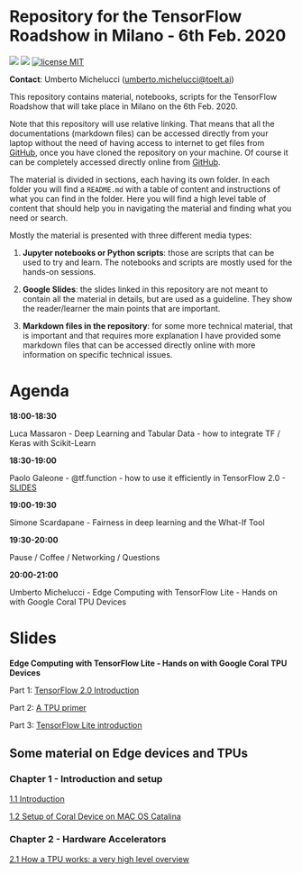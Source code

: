 # Repository for the TensorFlow Roadshow in Milano - 6th Feb. 2020

![](https://img.shields.io/badge/dependencies-TensorFlow20-blue)
![](https://img.shields.io/badge/dependencies-Jupyter-red)
[![license MIT](https://img.shields.io/badge/license-MIT-green.svg)](https://opensource.org/licenses/MIT)
<!--![](https://img.shields.io/github/forks/toelt-lcc/Bootcamp-Deep-Learning-on-Edge-Devices?label=Fork)
![](https://img.shields.io/github/last-commit/toelt-Michelucci/Bootcamp-Deep-Learning-on-Edge-Devices.svg)
![](https://img.shields.io/github/stars/michelucci/oreilly-london-ai.svg)
![](https://img.shields.io/github/issues/michelucci/oreilly-london-ai.svg)-->

**Contact**: Umberto Michelucci (umberto.michelucci@toelt.ai) 

This repository contains material, notebooks, scripts for the TensorFlow Roadshow that will take place in Milano on the 6th Feb. 2020.

Note that this repository will use relative linking. That means that
all the documentations (markdown files) can be accessed directly
from your laptop without the need of having access to internet
to get files from [GitHub](https://github.com/michelucci/Edge-computing-with-TensorFlow), once you have cloned the repository
on your machine. Of course it can be completely accessed directly
online from [GitHub](https://github.com/michelucci/Edge-computing-with-TensorFlow).

The material is divided in sections, each having its own folder.
In each folder you will find a `README.md` with a table of content and instructions of what you can find in the folder. Here you will find a high level table of content that should help you in navigating the material and finding what you need or search.

Mostly the material is presented with three different media types:

1. **Jupyter notebooks or Python scripts**:  those are scripts that can
be used to try and learn. The notebooks and scripts are mostly used for
the hands-on sessions.

2. **Google Slides**: the slides linked in this repository are not meant
to contain all the material in details, but are used as a guideline.
They show the reader/learner the main points that are important.

3. **Markdown files in the repository**: for some more technical material,
that is important and that requires more explanation I have provided
some markdown files that can be accessed directly online with more information
on specific technical issues.

# Agenda


**18:00-18:30**

Luca Massaron - Deep Learning and Tabular Data - how to integrate TF / Keras with Scikit-Learn

**18:30-19:00**

Paolo Galeone - @tf.function - how to use it efficiently in TensorFlow 2.0 - [SLIDES](https://pgaleone.eu/tf-function-talk/#slide=1)

**19:00-19:30**

Simone Scardapane - Fairness in deep learning and the What-If Tool

**19:30-20:00**

Pause / Coffee / Networking / Questions

**20:00-21:00**

Umberto Michelucci - Edge Computing with TensorFlow Lite - Hands on with Google Coral TPU Devices

# Slides

**Edge Computing with TensorFlow Lite - Hands on with Google Coral TPU Devices**

Part 1: [TensorFlow 2.0 Introduction](https://docs.google.com/presentation/d/1x5hCQOkgXsTvWOVwU6Kf3tn1RxPY14kObxz9pR7q1GQ/edit#slide=id.g6d95d55f5c_0_1150)

Part 2: [A TPU primer](https://docs.google.com/presentation/d/1itxw8EGG-K0LI-jrczWfZnWcsWM2a4zBkqGukVQ5QNw/edit?usp=sharing)

Part 3: [TensorFlow Lite introduction](https://docs.google.com/presentation/d/1tyHy5kmu-f2vq4gcT-ny9eQVxk4BqL6scFRtfeFbtDw/edit?usp=sharing)


## Some material on Edge devices and TPUs

### Chapter 1 - Introduction and setup

[1.1 Introduction](1-Introduction/1-1-Introduction.md)

[1.2 Setup of Coral Device on MAC OS Catalina](1-Introduction/1-2-Setup-of-Coral-Catalina.md)



### Chapter 2 - Hardware Accelerators


[2.1 How a TPU works: a very high level overview](2-Hardware_Accelerators/2-1-TPU.md)
